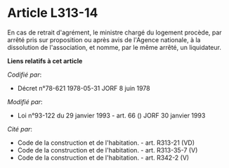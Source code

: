 # Article L313-14

En cas de retrait d'agrément, le ministre chargé du logement procède, par arrêté pris sur proposition ou après avis de
l'Agence nationale, à la dissolution de l'association, et nomme, par le même arrêté, un liquidateur.

**Liens relatifs à cet article**

_Codifié par_:

  - Décret n°78-621 1978-05-31 JORF 8 juin 1978

_Modifié par_:

  - Loi n°93-122 du 29 janvier 1993 - art. 66 () JORF 30 janvier 1993

_Cité par_:

  - Code de la construction et de l'habitation. - art. R313-21 (VD)
  - Code de la construction et de l'habitation. - art. R313-35-7 (V)
  - Code de la construction et de l'habitation. - art. R342-2 (V)
